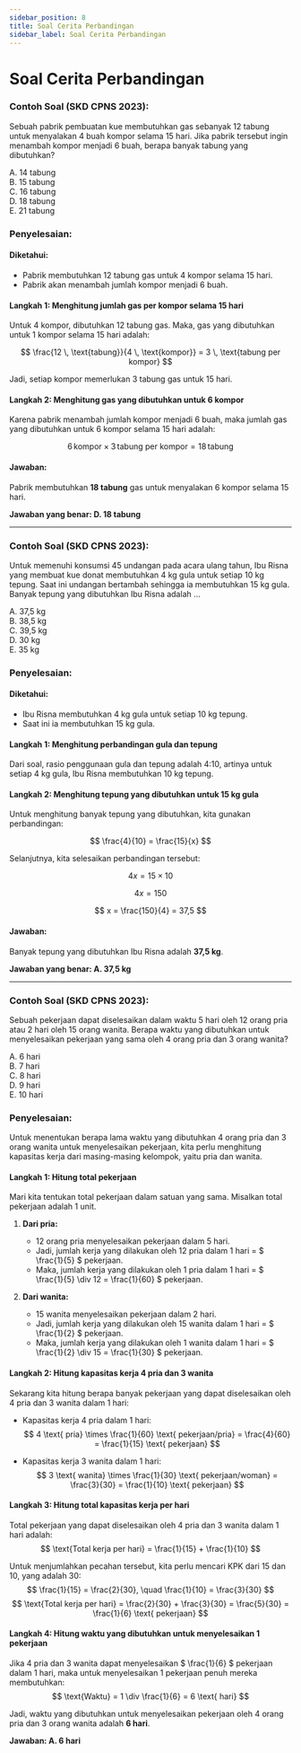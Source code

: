 ```yaml
---
sidebar_position: 8
title: Soal Cerita Perbandingan
sidebar_label: Soal Cerita Perbandingan
---
```


# Soal Cerita Perbandingan

### Contoh Soal (SKD CPNS 2023):

Sebuah pabrik pembuatan kue membutuhkan gas sebanyak 12 tabung untuk menyalakan 4 buah kompor selama 15 hari. Jika pabrik tersebut ingin menambah kompor menjadi 6 buah, berapa banyak tabung yang dibutuhkan?

A. 14 tabung  
B. 15 tabung  
C. 16 tabung  
D. 18 tabung  
E. 21 tabung

### Penyelesaian:

#### Diketahui:
- Pabrik membutuhkan 12 tabung gas untuk 4 kompor selama 15 hari.
- Pabrik akan menambah jumlah kompor menjadi 6 buah.

#### Langkah 1: Menghitung jumlah gas per kompor selama 15 hari

Untuk 4 kompor, dibutuhkan 12 tabung gas. Maka, gas yang dibutuhkan untuk 1 kompor selama 15 hari adalah:

$$
\frac{12 \, \text{tabung}}{4 \, \text{kompor}} = 3 \, \text{tabung per kompor}
$$

Jadi, setiap kompor memerlukan 3 tabung gas untuk 15 hari.

#### Langkah 2: Menghitung gas yang dibutuhkan untuk 6 kompor

Karena pabrik menambah jumlah kompor menjadi 6 buah, maka jumlah gas yang dibutuhkan untuk 6 kompor selama 15 hari adalah:

$$
6 \, \text{kompor} \times 3 \, \text{tabung per kompor} = 18 \, \text{tabung}
$$

#### Jawaban:

Pabrik membutuhkan **18 tabung** gas untuk menyalakan 6 kompor selama 15 hari.

**Jawaban yang benar: D. 18 tabung**

---

### Contoh Soal (SKD CPNS 2023):

Untuk memenuhi konsumsi 45 undangan pada acara ulang tahun, Ibu Risna yang membuat kue donat membutuhkan 4 kg gula untuk setiap 10 kg tepung. Saat ini undangan bertambah sehingga ia membutuhkan 15 kg gula. Banyak tepung yang dibutuhkan Ibu Risna adalah ...

A. 37,5 kg  
B. 38,5 kg  
C. 39,5 kg  
D. 30 kg  
E. 35 kg

### Penyelesaian:

#### Diketahui:
- Ibu Risna membutuhkan 4 kg gula untuk setiap 10 kg tepung.
- Saat ini ia membutuhkan 15 kg gula.

#### Langkah 1: Menghitung perbandingan gula dan tepung

Dari soal, rasio penggunaan gula dan tepung adalah 4:10, artinya untuk setiap 4 kg gula, Ibu Risna membutuhkan 10 kg tepung.

#### Langkah 2: Menghitung tepung yang dibutuhkan untuk 15 kg gula

Untuk menghitung banyak tepung yang dibutuhkan, kita gunakan perbandingan:

$$
\frac{4}{10} = \frac{15}{x}
$$

Selanjutnya, kita selesaikan perbandingan tersebut:

$$
4x = 15 \times 10
$$

$$
4x = 150
$$

$$
x = \frac{150}{4} = 37,5
$$

#### Jawaban:

Banyak tepung yang dibutuhkan Ibu Risna adalah **37,5 kg**.

**Jawaban yang benar: A. 37,5 kg**

---

### Contoh Soal (SKD CPNS 2023):

Sebuah pekerjaan dapat diselesaikan dalam waktu 5 hari oleh 12 orang pria atau 2 hari oleh 15 orang wanita. Berapa waktu yang dibutuhkan untuk menyelesaikan pekerjaan yang sama oleh 4 orang pria dan 3 orang wanita?

A. 6 hari  
B. 7 hari  
C. 8 hari  
D. 9 hari  
E. 10 hari  

### Penyelesaian:

Untuk menentukan berapa lama waktu yang dibutuhkan 4 orang pria dan 3 orang wanita untuk menyelesaikan pekerjaan, kita perlu menghitung kapasitas kerja dari masing-masing kelompok, yaitu pria dan wanita.

#### Langkah 1: Hitung total pekerjaan
Mari kita tentukan total pekerjaan dalam satuan yang sama. Misalkan total pekerjaan adalah 1 unit.

1. **Dari pria:**
   - 12 orang pria menyelesaikan pekerjaan dalam 5 hari.
   - Jadi, jumlah kerja yang dilakukan oleh 12 pria dalam 1 hari = $ \frac{1}{5} $ pekerjaan.
   - Maka, jumlah kerja yang dilakukan oleh 1 pria dalam 1 hari = $ \frac{1}{5} \div 12 = \frac{1}{60} $ pekerjaan.

2. **Dari wanita:**
   - 15 wanita menyelesaikan pekerjaan dalam 2 hari.
   - Jadi, jumlah kerja yang dilakukan oleh 15 wanita dalam 1 hari = $ \frac{1}{2} $ pekerjaan.
   - Maka, jumlah kerja yang dilakukan oleh 1 wanita dalam 1 hari = $ \frac{1}{2} \div 15 = \frac{1}{30} $ pekerjaan.

#### Langkah 2: Hitung kapasitas kerja 4 pria dan 3 wanita
Sekarang kita hitung berapa banyak pekerjaan yang dapat diselesaikan oleh 4 pria dan 3 wanita dalam 1 hari:

- Kapasitas kerja 4 pria dalam 1 hari:
  $$
  4 \text{ pria} \times \frac{1}{60} \text{ pekerjaan/pria} = \frac{4}{60} = \frac{1}{15} \text{ pekerjaan}
  $$

- Kapasitas kerja 3 wanita dalam 1 hari:
  $$
  3 \text{ wanita} \times \frac{1}{30} \text{ pekerjaan/woman} = \frac{3}{30} = \frac{1}{10} \text{ pekerjaan}
  $$

#### Langkah 3: Hitung total kapasitas kerja per hari
Total pekerjaan yang dapat diselesaikan oleh 4 pria dan 3 wanita dalam 1 hari adalah:
$$
\text{Total kerja per hari} = \frac{1}{15} + \frac{1}{10}
$$

Untuk menjumlahkan pecahan tersebut, kita perlu mencari KPK dari 15 dan 10, yang adalah 30:
$$
\frac{1}{15} = \frac{2}{30}, \quad \frac{1}{10} = \frac{3}{30}
$$
$$
\text{Total kerja per hari} = \frac{2}{30} + \frac{3}{30} = \frac{5}{30} = \frac{1}{6} \text{ pekerjaan}
$$

#### Langkah 4: Hitung waktu yang dibutuhkan untuk menyelesaikan 1 pekerjaan
Jika 4 pria dan 3 wanita dapat menyelesaikan  $ \frac{1}{6} $ pekerjaan dalam 1 hari, maka untuk menyelesaikan 1 pekerjaan penuh mereka membutuhkan:
$$
\text{Waktu} = 1 \div \frac{1}{6} = 6 \text{ hari}
$$

Jadi, waktu yang dibutuhkan untuk menyelesaikan pekerjaan oleh 4 orang pria dan 3 orang wanita adalah **6 hari**.

**Jawaban: A. 6 hari**

